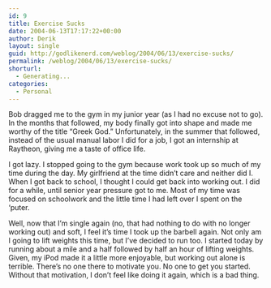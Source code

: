 ```yaml
---
id: 9
title: Exercise Sucks
date: 2004-06-13T17:17:22+00:00
author: Derik
layout: single
guid: http://godlikenerd.com/weblog/2004/06/13/exercise-sucks/
permalink: /weblog/2004/06/13/exercise-sucks/
shorturl:
  - Generating...
categories:
  - Personal
---
```

Bob dragged me to the gym in my junior year (as I had no excuse not to go). In the months that followed, my body finally got into shape and made me worthy of the title &#8220;Greek God.&#8221; Unfortunately, in the summer that followed, instead of the usual manual labor I did for a job, I got an internship at Raytheon, giving me a taste of office life.

I got lazy. I stopped going to the gym because work took up so much of my time during the day. My girlfriend at the time didn&#8217;t care and neither did I. When I got back to school, I thought I could get back into working out. I did for a while, until senior year pressure got to me. Most of my time was focused on schoolwork and the little time I had left over I spent on the &#8216;puter.

Well, now that I&#8217;m single again (no, that had nothing to do with no longer working out) and soft, I feel it&#8217;s time I took up the barbell again. Not only am I going to lift weights this time, but I&#8217;ve decided to run too. I started today by running about a mile and a half followed by half an hour of lifting weights. Given, my iPod made it a little more enjoyable, but working out alone is terrible. There&#8217;s no one there to motivate you. No one to get you started. Without that motivation, I don&#8217;t feel like doing it again, which is a bad thing.